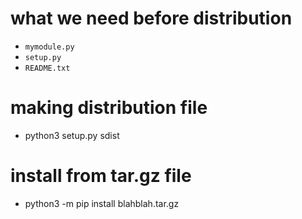 # what we need before distribution

- `mymodule.py`
- `setup.py`
- `README.txt`

# making distribution file

- python3 setup.py sdist

# install from tar.gz file

- python3 -m pip install blahblah.tar.gz
